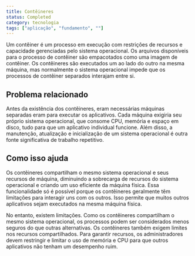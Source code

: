 ```yaml
---
title: Contêineres
status: Completed
category: tecnologia
tags: ["aplicação", "fundamento", ""]
---
```


Um contêiner é um processo em execução com restrições de recursos e capacidade gerenciadas pelo sistema operacional. Os arquivos disponíveis para o processo de contêiner são empacotados como uma imagem de contêiner. Os contêineres são executados um ao lado do outro na mesma máquina, mas normalmente o sistema operacional impede que os processos de contêiner separados interajam entre si.

## Problema relacionado

Antes da existência dos contêineres, eram necessárias máquinas separadas eram para executar os aplicativos. Cada máquina exigiria seu próprio sistema operacional, que consome CPU, memória e espaço em disco, tudo para que um aplicativo individual funcione. Além disso, a manutenção, atualização e inicialização de um sistema operacional é outra fonte significativa de trabalho repetitivo.

## Como isso ajuda

Os contêineres compartilham o mesmo sistema operacional e seus recursos de máquina, diminuindo a sobrecarga de recursos do sistema operacional e criando um uso eficiente da máquina física. Essa funcionalidade só é possível porque os contêineres geralmente têm limitações para interagir uns com os outros. Isso permite que muitos outros aplicativos sejam executados na mesma máquina física.

No entanto, existem limitações. Como os contêineres compartilham o mesmo sistema operacional, os processos podem ser considerados menos seguros do que outras alternativas. Os contêineres também exigem limites nos recursos compartilhados. Para garantir recursos, os administradores devem restringir e limitar o uso de memória e CPU para que outros aplicativos não tenham um desempenho ruim.
